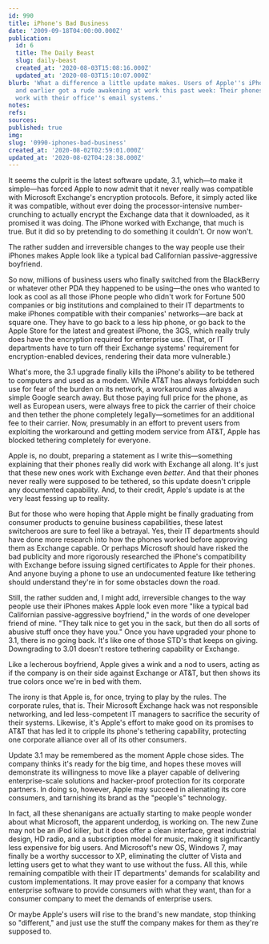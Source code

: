 ```yaml
---
id: 990
title: iPhone's Bad Business
date: '2009-09-18T04:00:00.000Z'
publication:
  id: 6
  title: The Daily Beast
  slug: daily-beast
  created_at: '2020-08-03T15:08:16.000Z'
  updated_at: '2020-08-03T15:10:07.000Z'
blurb: 'What a difference a little update makes. Users of Apple''s iPhone models 3G
  and earlier got a rude awakening at work this past week: Their phones no longer
  work with their office''s email systems.'
notes: 
refs: 
sources: 
published: true
img: 
slug: '0990-iphones-bad-business'
created_at: '2020-08-02T02:59:01.000Z'
updated_at: '2020-08-02T04:28:38.000Z'
---
```

It seems the culprit is the latest software update, 3.1, which—to make it simple—has forced Apple to now admit that it never really was compatible with Microsoft Exchange's encryption protocols. Before, it simply acted like it was compatible, without ever doing the processor-intensive number-crunching to actually encrypt the Exchange data that it downloaded, as it promised it was doing. The iPhone worked with Exchange, that much is true. But it did so by pretending to do something it couldn't. Or now won't.

The rather sudden and irreversible changes to the way people use their iPhones makes Apple look like a typical bad Californian passive-aggressive boyfriend.

So now, millions of business users who finally switched from the BlackBerry or whatever other PDA they happened to be using—the ones who wanted to look as cool as all those iPhone people who didn't work for Fortune 500 companies or big institutions and complained to their IT departments to make iPhones compatible with their companies' networks—are back at square one. They have to go back to a less hip phone, or go back to the Apple Store for the latest and greatest iPhone, the 3GS, which really truly does have the encryption required for enterprise use. (That, or IT departments have to turn off their Exchange systems' requirement for encryption-enabled devices, rendering their data more vulnerable.)

What's more, the 3.1 upgrade finally kills the iPhone's ability to be tethered to computers and used as a modem. While AT&T has always forbidden such use for fear of the burden on its network, a workaround was always a simple Google search away. But those paying full price for the phone, as well as European users, were always free to pick the carrier of their choice and then tether the phone completely legally—sometimes for an additional fee to their carrier. Now, presumably in an effort to prevent users from exploiting the workaround and getting modem service from AT&T, Apple has blocked tethering completely for everyone.

Apple is, no doubt, preparing a statement as I write this—something explaining that their phones really did work with Exchange all along. It's just that these new ones work with Exchange even *better*. And that their phones never really were supposed to be tethered, so this update doesn't cripple any documented capability. And, to their credit, Apple's update is at the very least fessing up to reality.

But for those who were hoping that Apple might be finally graduating from consumer products to genuine business capabilities, these latest switcheroos are sure to feel like a betrayal. Yes, their IT departments should have done more research into how the phones worked before approving them as Exchange capable. Or perhaps Microsoft should have risked the bad publicity and more rigorously researched the iPhone's compatibility with Exchange before issuing signed certificates to Apple for their phones. And anyone buying a phone to use an undocumented feature like tethering should understand they're in for some obstacles down the road.

Still, the rather sudden and, I might add, irreversible changes to the way people use their iPhones makes Apple look even more "like a typical bad Californian passive-aggressive boyfriend," in the words of one developer friend of mine. "They talk nice to get you in the sack, but then do all sorts of abusive stuff once they have you." Once you have upgraded your phone to 3.1, there is no going back. It's like one of those STD's that keeps on giving. Downgrading to 3.01 doesn't restore tethering capability or Exchange.

Like a lecherous boyfriend, Apple gives a wink and a nod to users, acting as if the company is on their side against Exchange or AT&T, but then shows its true colors once we're in bed with them.

The irony is that Apple is, for once, trying to play by the rules. The corporate rules, that is. Their Microsoft Exchange hack was not responsible networking, and led less-competent IT managers to sacrifice the security of their systems. Likewise, it's Apple's effort to make good on its promises to AT&T that has led it to cripple its phone's tethering capability, protecting one corporate alliance over all of its other consumers.

Update 3.1 may be remembered as the moment Apple chose sides. The company thinks it's ready for the big time, and hopes these moves will demonstrate its willingness to move like a player capable of delivering enterprise-scale solutions and hacker-proof protection for its corporate partners. In doing so, however, Apple may succeed in alienating its core consumers, and tarnishing its brand as the "people's" technology.

In fact, all these shenanigans are actually starting to make people wonder about what Microsoft, the apparent underdog, is working on. The new Zune may not be an iPod killer, but it does offer a clean interface, great industrial design, HD radio, and a subscription model for music, making it significantly less expensive for big users. And Microsoft's new OS, Windows 7, may finally be a worthy successor to XP, eliminating the clutter of Vista and letting users get to what they want to use without the fuss. All this, while remaining compatible with their IT departments' demands for scalability and custom implementations. It may prove easier for a company that knows enterprise software to provide consumers with what they want, than for a consumer company to meet the demands of enterprise users.

Or maybe Apple's users will rise to the brand's new mandate, stop thinking so "different," and just use the stuff the company makes for them as they're supposed to.
